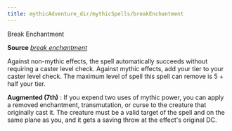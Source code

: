 ```yaml
---
title: mythicAdventure_dir/mythicSpells/breakEnchantment
---
```

Break Enchantment

**Source** [_break enchantment_](spell_dir/breakEnchantment#_break-enchantment)

Against non-mythic effects, the spell automatically succeeds without requiring a caster level check. Against mythic effects, add your tier to your caster level check. The maximum level of spell this spell can remove is 5 + half your tier.

**Augmented (7th)** : If you expend two uses of mythic power, you can apply a removed enchantment, transmutation, or curse to the creature that originally cast it. The creature must be a valid target of the spell and on the same plane as you, and it gets a saving throw at the effect's original DC.

